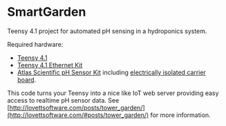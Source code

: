 # SmartGarden

Teensy 4.1 project for automated pH sensing in a hydroponics system.

Required hardware:
- [Teensy 4.1](https://www.pjrc.com/store/teensy41.html)
- [Teensy 4.1 Ethernet Kit](https://www.pjrc.com/store/ethernet_kit.html)
- [Atlas Scientific pH Sensor Kit](datasheets/pH_EZO_Datasheet.pdf) including [electrically isolated carrier board](electrically-isolated-ezo-carrier-board.pdf).

This code turns your Teensy into a nice like IoT web server
providing easy access to realtime pH sensor data.
See [http://lovettsoftware.com/posts/tower_garden/](http://lovettsoftware.com/#posts/tower_garden/) for more information.
